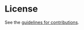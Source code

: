 # License

See the
[guidelines for contributions](https://github.com/core-wg/groupcomm-proxy/blob/main/CONTRIBUTING.md).
